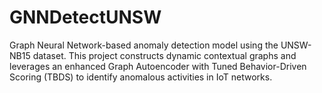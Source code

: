 # GNNDetectUNSW
Graph Neural Network-based anomaly detection model using the UNSW-NB15 dataset. This project constructs dynamic contextual graphs and leverages an enhanced Graph Autoencoder with Tuned Behavior-Driven Scoring (TBDS) to identify anomalous activities in IoT networks.
